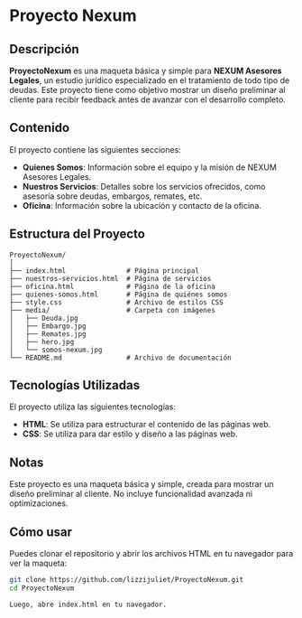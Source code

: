 # **Proyecto Nexum**

## **Descripción**

**ProyectoNexum** es una maqueta básica y simple para **NEXUM Asesores Legales**, un estudio jurídico especializado en el tratamiento de todo tipo de deudas. 
Este proyecto tiene como objetivo mostrar un diseño preliminar al cliente para recibir feedback antes de avanzar con el desarrollo completo.

## **Contenido**

El proyecto contiene las siguientes secciones:

- **Quienes Somos**: Información sobre el equipo y la misión de NEXUM Asesores Legales.
- **Nuestros Servicios**: Detalles sobre los servicios ofrecidos, como asesoría sobre deudas, embargos, remates, etc.
- **Oficina**: Información sobre la ubicación y contacto de la oficina.

## **Estructura del Proyecto**

```
ProyectoNexum/
│
├── index.html               # Página principal
├── nuestros-servicios.html  # Página de servicios
├── oficina.html             # Página de la oficina
├── quienes-somos.html       # Página de quiénes somos
├── style.css                # Archivo de estilos CSS
├── media/                   # Carpeta con imágenes
│   ├── Deuda.jpg
│   ├── Embargo.jpg
│   ├── Remates.jpg
│   ├── hero.jpg
│   └── somos-nexum.jpg
└── README.md                # Archivo de documentación
```

## **Tecnologías Utilizadas**

El proyecto utiliza las siguientes tecnologías:

- **HTML**: Se utiliza para estructurar el contenido de las páginas web.
- **CSS**: Se utiliza para dar estilo y diseño a las páginas web.

## Notas

Este proyecto es una maqueta básica y simple, creada para mostrar un diseño preliminar al cliente. 
No incluye funcionalidad avanzada ni optimizaciones.


## **Cómo usar**

Puedes clonar el repositorio y abrir los archivos HTML en tu navegador para ver la maqueta:

```bash
git clone https://github.com/lizzijuliet/ProyectoNexum.git
cd ProyectoNexum

Luego, abre index.html en tu navegador.


